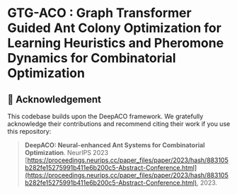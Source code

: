 # GTG-ACO : Graph Transformer Guided Ant Colony Optimization for Learning Heuristics and Pheromone Dynamics for Combinatorial Optimization

## 🔗 Acknowledgement

This codebase builds upon the DeepACO framework. We gratefully acknowledge their contributions and recommend citing their work if you use this repository:

> **DeepACO: Neural-enhanced Ant Systems for Combinatorial Optimization**. NeurIPS 2023 [https://proceedings.neurips.cc/paper_files/paper/2023/hash/883105b282fe15275991b411e6b200c5-Abstract-Conference.html](https://proceedings.neurips.cc/paper_files/paper/2023/hash/883105b282fe15275991b411e6b200c5-Abstract-Conference.html), 2023.  

